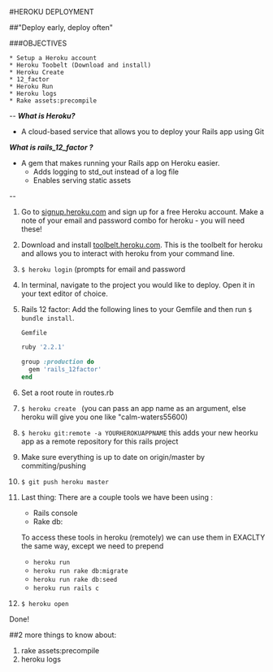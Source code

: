 #HEROKU DEPLOYMENT

##"Deploy early, deploy often"


###OBJECTIVES
```
* Setup a Heroku account
* Heroku Toobelt (Download and install)
* Heroku Create
* 12_factor
* Heroku Run
* Heroku logs
* Rake assets:precompile
```
--
***What is Heroku?***

- A cloud-based service that allows you to deploy your Rails app using Git


***What is rails_12_factor ?***

- A gem that makes running your Rails app on Heroku easier. 
    - Adds logging to std_out instead of a log file
    - Enables serving static assets

--


1. Go to [signup.heroku.com](signup.heroku.com) and sign up for a free Heroku account. Make a note of your email and password combo for heroku - you will need these!

2. Download and install [toolbelt.heroku.com](toolbelt.heroku.com). This is the toolbelt for heroku and allows you to interact with heroku from your command line.

3. `$ heroku login` (prompts for email and password

4. In terminal, navigate to the project you would like to deploy. Open it in your text editor of choice. 

5. Rails 12 factor: Add the following lines to your Gemfile and then run `$ bundle install`.

	`Gemfile`


	```ruby
	ruby '2.2.1'

	group :production do
	  gem 'rails_12factor'
	end

	```

5. Set a root route in routes.rb 

6. `$ heroku create ` (you can pass an app name as an argument, else heroku will give you one like "calm-waters55600)


7. `$ heroku git:remote -a YOURHEROKUAPPNAME` this adds your new heorku app as a remote repository for this rails project

8. Make sure everything is up to date on origin/master by commiting/pushing 

7. `$ git push heroku master`

8. Last thing: There are a couple tools we have been using : 
	* Rails console
	* Rake db:

	To access these tools in heroku (remotely) we can use them in EXACLTY the same way, except we need to prepend 
	
	* `heroku run`
	* `heroku run rake db:migrate`
	* `heroku run rake db:seed`
	* `heroku run rails c`

	
9. `$ heroku open` 

Done! 

##2 more things to know about: 

1. rake assets:precompile 
2. heroku logs
	
